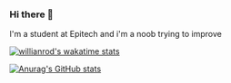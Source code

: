 ### Hi there 👋
I'm a student at Epitech and i'm a noob trying to improve

[![willianrod's wakatime stats](https://github-readme-stats.vercel.app/api/wakatime?username=Neyross&theme=tokyonight&layout=compact&title_color=b81d9b)](https://github.com/anuraghazra/github-readme-stats)

[![Anurag's GitHub stats](https://github-readme-stats.vercel.app/api?username=Neyross&count_private=true&theme=tokyonight&show_icons=true&title_color=b81d9b)](https://github.com/anuraghazra/github-readme-stats)
